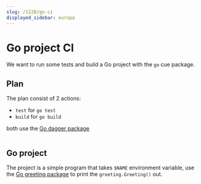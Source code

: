 ```yaml
---
slug: /1228/go-ci
displayed_sidebar: europa
---
```


# Go project CI

We want to run some tests and build a Go project with the `go` cue package.

## Plan

The plan consist of 2 actions:

- `test` for `go test`
- `build` for `go build`

both use the [Go dagger package](https://github.com/dagger/dagger/tree/main/pkg/universe.dagger.io/go)

```cue file=../plans/go-ci/plan.cue
```

## Go project

The project is a simple program that takes `$NAME` environment variable, use the [Go greeting package](https://github.com/dagger/dagger/tree/main/docs/plans/go-ci/hello/greeting) to print the `greeting.Greeting()` out.

```go file=../plans/go-ci/hello/main.go title=hello/main.go
```

```go file=../plans/go-ci/hello/greeting/greeting.go title=hello/greeting/greeting.go
```

```go file=../plans/go-ci/hello/greeting/greeting_test.go title=hello/greeting/greeting_test.go
```
